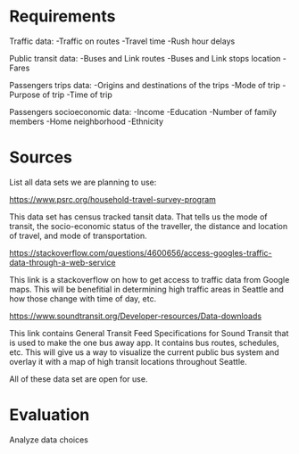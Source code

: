 # Requirements

Traffic data:
-Traffic on routes
-Travel time
-Rush hour delays


Public transit data: 
-Buses and Link routes
-Buses and Link stops location
-Fares

Passengers trips data:
-Origins and destinations of the trips
-Mode of trip
-Purpose of trip
-Time of trip

Passengers socioeconomic data:
-Income
-Education
-Number of family members
-Home neighborhood
-Ethnicity

# Sources
List all data sets we are planning to use:

https://www.psrc.org/household-travel-survey-program

This data set has census tracked tansit data. That tells us the mode of transit, the socio-economic status of 
the traveller, the distance and location of travel, and mode of transportation.

https://stackoverflow.com/questions/4600656/access-googles-traffic-data-through-a-web-service

This link is a stackoverflow on how to get access to traffic data from Google maps. This will be benefitial in 
determining high traffic areas in Seattle and how those change with time of day, etc.

https://www.soundtransit.org/Developer-resources/Data-downloads

This link contains General Transit Feed Specifications for Sound Transit that is used to make the one bus 
away app. It contains bus routes, schedules, etc. This will give us a way to visualize the current public bus 
system and overlay it with a map of high transit locations throughout Seattle.

All of these data set are open for use. 

# Evaluation
Analyze data choices
